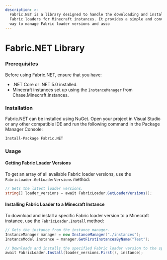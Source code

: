 ```yaml
---
description: >-
  Fabric.NET is a library designed to handle the downloading and installation of
  Fabric loaders for Minecraft instances. It provides a simple and convenient
  way to manage Fabric loader versions and asso
---
```


# Fabric.NET Library

### Prerequisites

Before using Fabric.NET, ensure that you have:

* .NET Core or .NET 5.0 installed.
* Minecraft instances set up using the `InstanceManager` from Chase.Minecraft.Instances.

### Installation

Fabric.NET can be installed using NuGet. Open your project in Visual Studio or any other compatible IDE and run the following command in the Package Manager Console:

```bash
Install-Package Fabric.NET
```

### Usage

#### Getting Fabric Loader Versions

To get an array of all available Fabric loader versions, use the `FabricLoader.GetLoaderVersions` method:

```csharp
// Gets the latest loader versions.
string[] loader_versions = await FabricLoader.GetLoaderVersions();
```

#### Installing Fabric Loader to a Minecraft Instance

To download and install a specific Fabric loader version to a Minecraft instance, use the `FabricLoader.Install` method:

```csharp
// Gets the instance from the instance manager.
InstanceManager manager = new InstanceManager("./instances");
InstanceModel instance = manager.GetFirstInstancesByName("Test");

// Downloads and installs the specified Fabric loader version to the specified instance.
await FabricLoader.Install(loader_versions.First(), instance);
```
